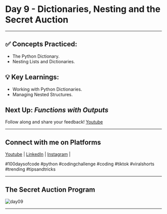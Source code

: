 # Day 9 - Dictionaries, Nesting and the Secret Auction
---
## ✅ **Concepts Practiced:**

- The Python Dictionary.
- Nesting Lists and Dictionaries.

## 💡 **Key Learnings:**

- Working with Python Dictionaries.
- Managing Nested Structures.

## **Next Up:** *Functions with Outputs*

Follow along and share your feedback! 
[Youtube](https://www.youtube.com/@Tharun-AS)

---

## Connect with me on Platforms
[Youtube](https://www.youtube.com/@Tharun-AS) | 
[LinkedIn](https://www.linkedin.com/in/tharun-a-s-b45b8a2a8) | 
[Instagram](https://www.instagram.com/tharun_as_2005) | 

#100daysofcode #python #codingchallenge #coding #tiktok #viralshorts #trending #tipsandtricks

---

## The Secret Auction Program
![day09](https://user-images.githubusercontent.com/98851253/154522091-bcd0d5fc-70f0-4d04-adcf-276bafbeb69f.gif)

---
